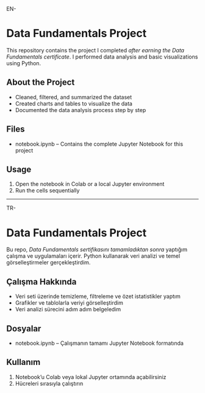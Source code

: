EN-

# Data Fundamentals Project

This repository contains the project I completed *after earning the Data Fundamentals certificate*. I performed data analysis and basic visualizations using Python.

## About the Project
- Cleaned, filtered, and summarized the dataset
- Created charts and tables to visualize the data
- Documented the data analysis process step by step

## Files
- notebook.ipynb – Contains the complete Jupyter Notebook for this project

## Usage
1. Open the notebook in Colab or a local Jupyter environment
2. Run the cells sequentially

--------------------------
TR-

# Data Fundamentals Project

Bu repo, *Data Fundamentals sertifikasını tamamladıktan sonra* yaptığım çalışma ve uygulamaları içerir. Python kullanarak veri analizi ve temel görselleştirmeler gerçekleştirdim.

## Çalışma Hakkında
- Veri seti üzerinde temizleme, filtreleme ve özet istatistikler yaptım
- Grafikler ve tablolarla veriyi görselleştirdim
- Veri analizi sürecini adım adım belgeledim

## Dosyalar
- notebook.ipynb – Çalışmanın tamamı Jupyter Notebook formatında

## Kullanım
1. Notebook’u Colab veya lokal Jupyter ortamında açabilirsiniz
2. Hücreleri sırasıyla çalıştırın
